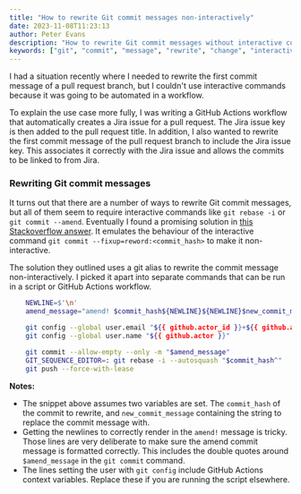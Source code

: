 ```yaml
---
title: "How to rewrite Git commit messages non-interactively"
date: 2023-11-08T11:23:13
author: Peter Evans
description: "How to rewrite Git commit messages without interactive commands"
keywords: ["git", "commit", "message", "rewrite", "change", "interactive", "rebase"]
---
```


I had a situation recently where I needed to rewrite the first commit message of a pull request branch, but I couldn't use interactive commands because it was going to be automated in a workflow.

To explain the use case more fully, I was writing a GitHub Actions workflow that automatically creates a Jira issue for a pull request. The Jira issue key is then added to the pull request title. In addition, I also wanted to rewrite the first commit message of the pull request branch to include the Jira issue key. This associates it correctly with the Jira issue and allows the commits to be linked to from Jira.

### Rewriting Git commit messages

It turns out that there are a number of ways to rewrite Git commit messages, but all of them seem to require interactive commands like `git rebase -i` or `git commit --amend`. Eventually I found a promising solution in [this Stackoverflow answer](https://stackoverflow.com/a/76797054/11934042). It emulates the behaviour of the interactive command `git commit --fixup=reword:<commit_hash>` to make it non-interactive.

The solution they outlined uses a git alias to rewrite the commit message non-interactively. I picked it apart into separate commands that can be run in a script or GitHub Actions workflow.

```bash
    NEWLINE=$'\n'
    amend_message="amend! $commit_hash${NEWLINE}${NEWLINE}$new_commit_message"

    git config --global user.email "${{ github.actor_id }}+${{ github.actor }}@users.noreply.github.com"
    git config --global user.name "${{ github.actor }}"

    git commit --allow-empty --only -m "$amend_message"
    GIT_SEQUENCE_EDITOR=: git rebase -i --autosquash "$commit_hash^"
    git push --force-with-lease
```

**Notes:**
- The snippet above assumes two variables are set. The `commit_hash` of the commit to rewrite, and `new_commit_message` containing the string to replace the commit message with.
- Getting the newlines to correctly render in the `amend!` message is tricky. Those lines are very deliberate to make sure the amend commit message is formatted correctly. This includes the double quotes around `$amend_message` in the `git commit` command.
- The lines setting the user with `git config` include GitHub Actions context variables. Replace these if you are running the script elsewhere.
